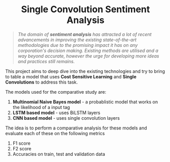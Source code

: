 <h1 align="center"> <strong> Single Convolution Sentiment Analysis</strong> </h1>

>*The domain of **sentiment analysis** has attracted a lot of recent advancements in improving the existing state-of-the-art methodologies due to the promising impact it has on any corporation's decision making. Existing methods are utilised and a way beyond accurate, however the urge for developing more ideas and practices still remains.*

This project aims to deep dive into the existing technologies and try to bring to table a model that uses **Cost Sensitive Learning** and **Single Convolutions** to address this task.

The models used for the comparative study are:
1. **Multinomial Naive Bayes model** - a probablistic model that works on the likelihood of a input tag
2. **LSTM based model** - uses BiLSTM layers 
3. **CNN based model** - uses single convolution layers

The idea is to perform a comparative analysis for these models and evaluate each of these on the following metrics
1. F1 score
2. F2 score
3. Accuracies on train, test and validation data



